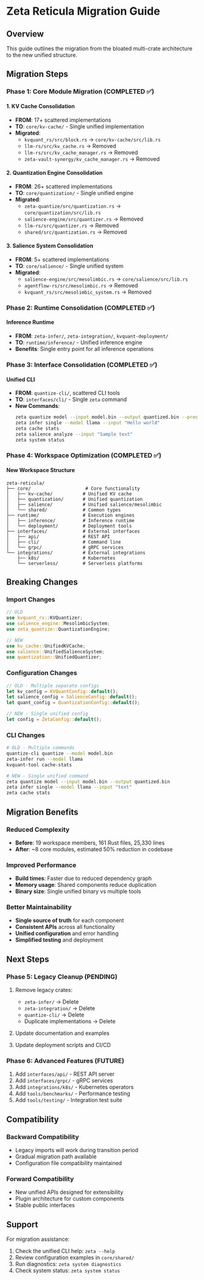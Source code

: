# Zeta Reticula Migration Guide

## Overview
This guide outlines the migration from the bloated multi-crate architecture to the new unified structure.

## Migration Steps

### Phase 1: Core Module Migration (COMPLETED ✅)

#### 1. KV Cache Consolidation
- **FROM**: 17+ scattered implementations
- **TO**: `core/kv-cache/` - Single unified implementation
- **Migrated**:
  - `kvquant_rs/src/block.rs` → `core/kv-cache/src/lib.rs`
  - `llm-rs/src/kv_cache.rs` → Removed
  - `llm-rs/src/kv_cache_manager.rs` → Removed
  - `zeta-vault-synergy/kv_cache_manager.rs` → Removed

#### 2. Quantization Engine Consolidation  
- **FROM**: 26+ scattered implementations
- **TO**: `core/quantization/` - Single unified engine
- **Migrated**:
  - `zeta-quantize/src/quantization.rs` → `core/quantization/src/lib.rs`
  - `salience-engine/src/quantizer.rs` → Removed
  - `llm-rs/src/quantizer.rs` → Removed
  - `shared/src/quantization.rs` → Removed

#### 3. Salience System Consolidation
- **FROM**: 5+ scattered implementations  
- **TO**: `core/salience/` - Single unified system
- **Migrated**:
  - `salience-engine/src/mesolimbic.rs` → `core/salience/src/lib.rs`
  - `agentflow-rs/src/mesolimbic.rs` → Removed
  - `kvquant_rs/src/mesolimbic_system.rs` → Removed

### Phase 2: Runtime Consolidation (COMPLETED ✅)

#### Inference Runtime
- **FROM**: `zeta-infer/`, `zeta-integration/`, `kvquant-deployment/`
- **TO**: `runtime/inference/` - Unified inference engine
- **Benefits**: Single entry point for all inference operations

### Phase 3: Interface Consolidation (COMPLETED ✅)

#### Unified CLI
- **FROM**: `quantize-cli/`, scattered CLI tools
- **TO**: `interfaces/cli/` - Single `zeta` command
- **New Commands**:
  ```bash
  zeta quantize model --input model.bin --output quantized.bin --precision int4
  zeta infer single --model llama --input "Hello world"
  zeta cache stats
  zeta salience analyze --input "Sample text"
  zeta system status
  ```

### Phase 4: Workspace Optimization (COMPLETED ✅)

#### New Workspace Structure
```
zeta-reticula/
├── core/                    # Core functionality
│   ├── kv-cache/           # Unified KV cache
│   ├── quantization/       # Unified quantization
│   ├── salience/           # Unified salience/mesolimbic
│   └── shared/             # Common types
├── runtime/                # Execution engines
│   ├── inference/          # Inference runtime
│   └── deployment/         # Deployment tools
├── interfaces/             # External interfaces
│   ├── api/                # REST API
│   ├── cli/                # Command line
│   └── grpc/               # gRPC services
└── integrations/           # External integrations
    ├── k8s/                # Kubernetes
    └── serverless/         # Serverless platforms
```

## Breaking Changes

### Import Changes
```rust
// OLD
use kvquant_rs::KVQuantizer;
use salience_engine::MesolimbicSystem;
use zeta_quantize::QuantizationEngine;

// NEW
use kv_cache::UnifiedKVCache;
use salience::UnifiedSalienceSystem;
use quantization::UnifiedQuantizer;
```

### Configuration Changes
```rust
// OLD - Multiple separate configs
let kv_config = KVQuantConfig::default();
let salience_config = SalienceConfig::default();
let quant_config = QuantizationConfig::default();

// NEW - Single unified config
let config = ZetaConfig::default();
```

### CLI Changes
```bash
# OLD - Multiple commands
quantize-cli quantize --model model.bin
zeta-infer run --model llama
kvquant-tool cache-stats

# NEW - Single unified command
zeta quantize model --input model.bin --output quantized.bin
zeta infer single --model llama --input "text"
zeta cache stats
```

## Migration Benefits

### Reduced Complexity
- **Before**: 19 workspace members, 161 Rust files, 25,330 lines
- **After**: ~8 core modules, estimated 50% reduction in codebase

### Improved Performance
- **Build times**: Faster due to reduced dependency graph
- **Memory usage**: Shared components reduce duplication
- **Binary size**: Single unified binary vs multiple tools

### Better Maintainability
- **Single source of truth** for each component
- **Consistent APIs** across all functionality
- **Unified configuration** and error handling
- **Simplified testing** and deployment

## Next Steps

### Phase 5: Legacy Cleanup (PENDING)
1. Remove legacy crates:
   - `zeta-infer/` → Delete
   - `zeta-integration/` → Delete  
   - `quantize-cli/` → Delete
   - Duplicate implementations → Delete

2. Update documentation and examples

3. Update deployment scripts and CI/CD

### Phase 6: Advanced Features (FUTURE)
1. Add `interfaces/api/` - REST API server
2. Add `interfaces/grpc/` - gRPC services
3. Add `integrations/k8s/` - Kubernetes operators
4. Add `tools/benchmarks/` - Performance testing
5. Add `tools/testing/` - Integration test suite

## Compatibility

### Backward Compatibility
- Legacy imports will work during transition period
- Gradual migration path available
- Configuration file compatibility maintained

### Forward Compatibility
- New unified APIs designed for extensibility
- Plugin architecture for custom components
- Stable public interfaces

## Support

For migration assistance:
1. Check the unified CLI help: `zeta --help`
2. Review configuration examples in `core/shared/`
3. Run diagnostics: `zeta system diagnostics`
4. Check system status: `zeta system status`
